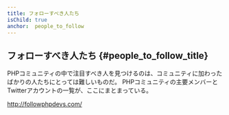 ```yaml
---
title: フォローすべき人たち
isChild: true
anchor:  people_to_follow
---
```


## フォローすべき人たち {#people_to_follow_title}

PHPコミュニティの中で注目すべき人を見つけるのは、コミュニティに加わったばかりの人たちにとっては難しいものだ。
PHPコミュニティの主要メンバーとTwitterアカウントの一覧が、ここにまとまっている。

<http://followphpdevs.com/>
